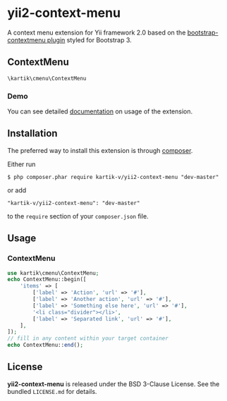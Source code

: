 yii2-context-menu
=================

A context menu extension for Yii framework 2.0 based on the [bootstrap-contextmenu plugin](https://github.com/sydcanem/bootstrap-contextmenu) 
styled for Bootstrap 3.

## ContextMenu

`\kartik\cmenu\ContextMenu`

### Demo
You can see detailed [documentation](http://demos.krajee.com/context-menu) on usage of the extension.

## Installation

The preferred way to install this extension is through [composer](http://getcomposer.org/download/).

Either run

```
$ php composer.phar require kartik-v/yii2-context-menu "dev-master"
```

or add

```
"kartik-v/yii2-context-menu": "dev-master"
```

to the ```require``` section of your `composer.json` file.

## Usage

### ContextMenu

```php
use kartik\cmenu\ContextMenu;
echo ContextMenu::begin([
    'items' => [
        ['label' => 'Action', 'url' => '#'],
        ['label' => 'Another action', 'url' => '#'],
        ['label' => 'Something else here', 'url' => '#'],
        '<li class="divider"></li>',
        ['label' => 'Separated link', 'url' => '#'],
    ],
]); 
// fill in any content within your target container
echo ContextMenu::end();
```

## License

**yii2-context-menu** is released under the BSD 3-Clause License. See the bundled `LICENSE.md` for details.